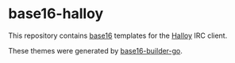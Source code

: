 # base16-halloy

This repository contains [base16][1] templates for the [Halloy][2] IRC client.

These themes were generated by [base16-builder-go][3].

[1]: https://github.com/chriskempson/base16
[2]: https://github.com/squidowl/halloy
[3]: https://github.com/tinted-theming/base16-builder-go
